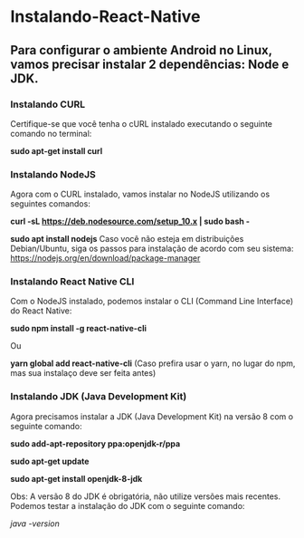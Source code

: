 # Instalando-React-Native

## Para configurar o ambiente Android no Linux, vamos precisar instalar 2 dependências: Node e JDK.

### Instalando CURL
Certifique-se que você tenha o cURL instalado executando o seguinte comando no terminal:

**sudo apt-get install curl**

### Instalando NodeJS
Agora com o CURL instalado, vamos instalar no NodeJS utilizando os seguintes comandos:

**curl -sL https://deb.nodesource.com/setup_10.x | sudo bash -**

**sudo apt install nodejs**
Caso você não esteja em distribuições Debian/Ubuntu, siga os passos para instalação de acordo com seu sistema: https://nodejs.org/en/download/package-manager

### Instalando React Native CLI
Com o NodeJS instalado, podemos instalar o CLI (Command Line Interface) do React Native:

**sudo npm install -g react-native-cli**

Ou 

**yarn global add react-native-cli** (Caso prefira usar o yarn, no lugar do npm, mas sua instalaço deve ser feita antes)

### Instalando JDK (Java Development Kit)

Agora precisamos instalar a JDK (Java Development Kit) na versão 8 com o seguinte comando:

**sudo add-apt-repository ppa:openjdk-r/ppa**

**sudo apt-get update**

**sudo apt-get install openjdk-8-jdk**

Obs: A versão 8 do JDK é obrigatória, não utilize versões mais recentes.
Podemos testar a instalação do JDK com o seguinte comando:

_java -version_

